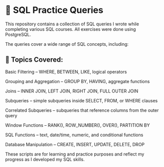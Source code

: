 # 📘 SQL Practice Queries

This repository contains a collection of SQL queries I wrote while completing various SQL courses. All exercises were done using PostgreSQL.

The queries cover a wide range of SQL concepts, including:

## 🔹 Topics Covered:

Basic Filtering – WHERE, BETWEEN, LIKE, logical operators

Grouping and Aggregation – GROUP BY, HAVING, aggregate functions

Joins – INNER JOIN, LEFT JOIN, RIGHT JOIN, FULL OUTER JOIN

Subqueries – simple subqueries inside SELECT, FROM, or WHERE clauses

Correlated Subqueries – subqueries that reference columns from the outer query

Window Functions – RANK(), ROW_NUMBER(), OVER(), PARTITION BY

SQL Functions – text, date/time, numeric, and conditional functions

Database Manipulation – CREATE, INSERT, UPDATE, DELETE, DROP

These scripts are for learning and practice purposes and reflect my progress as I developed my SQL skills.
